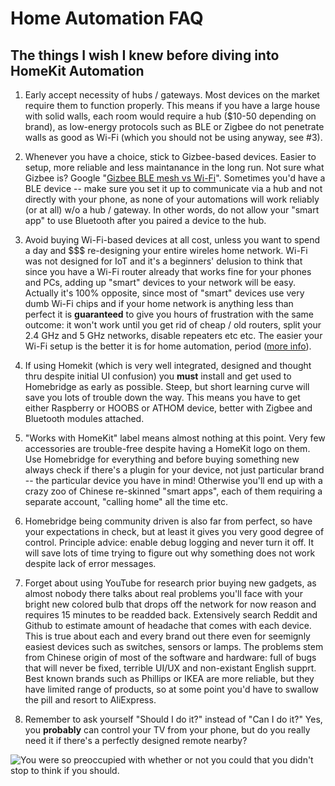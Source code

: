 # Home Automation FAQ

## The things I wish I knew before diving into HomeKit Automation

1. Early accept necessity of hubs / gateways. Most devices on the market require them to function properly. This means if you have a large house with solid walls, each room would require a hub ($10-50 depending on brand), as low-energy protocols such as BLE or Zigbee do not penetrate walls as good as Wi-Fi (which you should not be using anyway, see #3).

2. Whenever you have a choice, stick to Gizbee-based devices. Easier to setup, more reliable and less maintanance in the long run. Not sure what Gizbee is? Google "[Gizbee BLE mesh vs Wi-Fi](https://www.google.com/search?q=Gizbee+BLE+mesh+vs+Wi-Fi)". Sometimes you'd have a BLE device -- make sure you set it up to communicate via a hub and not directly with your phone, as none of your automations will work reliably (or at all) w/o a hub / gateway. In other words, do not allow your "smart app" to use Bluetooth after you paired a device to the hub.

3. Avoid buying Wi-Fi-based devices at all cost, unless you want to spend a day and $$$ re-designing your entire wireles home network. Wi-Fi was not designed for IoT and it's a beginners' delusion to think that since you have a Wi-Fi router already that works fine for your phones and PCs, adding up "smart" devices to your network will be easy. Actually it's 100% opposite, since most of "smart" devices use very dumb Wi-Fi chips and if your home network is anything less than perfect it is __guaranteed__ to give you hours of frustration with the same outcome: it won't work until you get rid of cheap / old routers, split your 2.4 GHz and 5 GHz networks, disable repeaters etc etc. The easier your Wi-Fi setup is the better it is for home automation, period ([more info](https://www.reddit.com/r/HomeKit/comments/bi0bp1/no_response_a_constant_irritation_with_homekit/)).

4. If using Homekit (which is very well integrated, designed and thought thru despite initial UI confusion) you __must__ install and get used to Homebridge as early as possible. Steep, but short learning curve will save you lots of trouble down the way. This means you have to get either Raspberry or HOOBS or ATHOM device, better with Zigbee and Bluetooth modules attached.

5. "Works with HomeKit" label means almost nothing at this point. Very few accessories are trouble-free despite having a HomeKit logo on them. Use Homebridge for everything and before buying something new always check if there's a plugin for your device, not just particular brand -- the particular device you have in mind! Otherwise you'll end up with a crazy zoo of Chinese re-skinned "smart apps", each of them requiring a separate account, "calling home" all the time etc.

6. Homebridge being community driven is also far from perfect, so have your expectations in check, but at least it gives you very good degree of control. Principle advice: enable debug logging and never turn it off. It will save lots of time trying to figure out why something does not work despite lack of error messages. 

7. Forget about using YouTube for research prior buying new gadgets, as almost nobody there talks about real problems you'll face with your bright new colored bulb that drops off the network for now reason and requires 15 minutes to be readded back. Extensively search Reddit and Github to estimate amount of headache that comes with each device. This is true about each and every brand out there even for seemignly easiest devices such as switches, sensors or lamps. The problems stem from Chinese origin of most of the software and hardware: full of bugs that will never be fixed, terrible UI/UX and non-existant English supprt. Best known brands such as Phillips or IKEA are more reliable, but they have limited range of products, so at some point you'd have to swallow the pill and resort to AliExpress. 

99. Remember to ask yourself "Should I do it?" instead of "Can I do it?" Yes, you __probably__ can control your TV from your phone, but do you really need it if there's a perfectly designed remote nearby? 

![You were so preoccupied with whether or not you could that you didn't stop to think if you should.](https://wrnr.com/assets/images/Bobby%20Blogz/2019/march/you-were-so-preoccupied-with-whether-or-not-you-could-you-didnt-stop-to-think-if-you-should.jpg)


